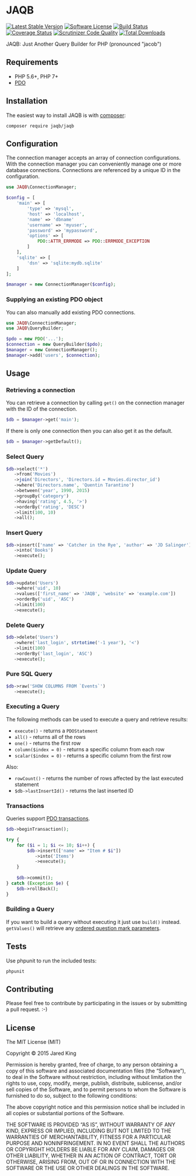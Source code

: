 JAQB
====

[![Latest Stable Version](https://poser.pugx.org/jaqb/jaqb/v/stable.svg?style=flat)](https://packagist.org/packages/jaqb/jaqb)
[![Software License](https://img.shields.io/badge/license-MIT-brightgreen.svg?style=flat)](LICENSE)
[![Build Status](https://travis-ci.org/jaredtking/jaqb.svg?branch=master&style=flat)](https://travis-ci.org/jaredtking/jaqb)
[![Coverage Status](https://coveralls.io/repos/jaredtking/jaqb/badge.svg?style=flat)](https://coveralls.io/r/jaredtking/jaqb)
[![Scrutinizer Code Quality](https://scrutinizer-ci.com/g/jaredtking/jaqb/badges/quality-score.png?b=master)](https://scrutinizer-ci.com/g/jaredtking/jaqb/?branch=master)
[![Total Downloads](https://poser.pugx.org/jaqb/jaqb/downloads.svg?style=flat)](https://packagist.org/packages/jaqb/jaqb)

JAQB: Just Another Query Builder for PHP (pronounced "jacob")

## Requirements

- PHP 5.6+, PHP 7+
- [PDO](http://php.net/pdo)

## Installation

The easiest way to install JAQB is with [composer](http://getcomposer.org):

```
composer require jaqb/jaqb
```

## Configuration

The connection manager accepts an array of connection configurations. With the connection manager you can conveniently manage one or more database connections. Connections are referenced by a unique ID in the configuration.

```php
use JAQB\ConnectionManager;

$config = [
    'main' => [
        'type' => 'mysql',
        'host' => 'localhost',
        'name' => 'dbname'
        'username' => 'myuser',
        'password' => 'mypassword',
        'options' => [
            PDO::ATTR_ERRMODE => PDO::ERRMODE_EXCEPTION
        ]
    ],
    'sqlite' => [
        'dsn' => 'sqlite:mydb.sqlite'
    ]
];

$manager = new ConnectionManager($config);
```

### Supplying an existing PDO object

You can also manually add existing PDO connections.
 
```php
use JAQB\ConnectionManager;
use JAQB\QueryBuilder;

$pdo = new PDO('...');
$connection = new QueryBuilder($pdo);
$manager = new ConnectionManager();
$manager->add('users', $connection); 
```

## Usage

### Retrieving a connection

You can retrieve a connection by calling `get()` on the connection manager with the ID of the connection.

```php
$db = $manager->get('main');
```

If there is only one connection then you can also get it as the default.

```php
$db = $manager->getDefault();
```

### Select Query

```php
$db->select('*')
   ->from('Movies')
   ->join('Directors', 'Directors.id = Movies.director_id')
   ->where('Directors.name', 'Quentin Tarantino')
   ->between('year', 1990, 2015)
   ->groupBy('category')
   ->having('rating', 4.5, '>')
   ->orderBy('rating', 'DESC')
   ->limit(100, 10)
   ->all();
```

### Insert Query

```php
$db->insert(['name' => 'Catcher in the Rye', 'author' => 'JD Salinger'])
   ->into('Books')
   ->execute();
```

### Update Query

```php
$db->update('Users')
   ->where('uid', 10)
   ->values(['first_name' => 'JAQB', 'website' => 'example.com'])
   ->orderBy('uid', 'ASC')
   ->limit(100)
   ->execute();
```

### Delete Query

```php
$db->delete('Users')
   ->where('last_login', strtotime('-1 year'), '<')
   ->limit(100)
   ->orderBy('last_login', 'ASC')
   ->execute();
```

### Pure SQL Query

```php
$db->raw('SHOW COLUMNS FROM `Events`')
   ->execute();
```

### Executing a Query
The following methods can be used to execute a query and retrieve results:
- `execute()` - returns a `PDOStatement`
- `all()` - returns all of the rows
- `one()` - returns the first row
- `column($index = 0)` - returns a specific column from each row
- `scalar($index = 0)` - returns a specific column from the first row

Also:
- `rowCount()` - returns the number of rows affected by the last executed statement
- `$db->lastInsertId()` - returns the last inserted ID

### Transactions

Queries support [PDO transactions](http://php.net/manual/en/pdo.transactions.php).

```php
$db->beginTransaction();

try {
    for ($i = 1; $i <= 10; $i++) {
        $db->insert(['name' => "Item # $i"])
           ->into('Items')
           ->execute();
    }
    
    $db->commit();
} catch (Exception $e) {
    $db->rollBack();
}
```

### Building a Query

If you want to build a query without executing it just use `build()` instead. `getValues()` will retrieve any [ordered question mark parameters](http://php.net/manual/en/pdo.prepare.php).

## Tests

Use phpunit to run the included tests:

```
phpunit
```

## Contributing

Please feel free to contribute by participating in the issues or by submitting a pull request. :-)

## License

The MIT License (MIT)

Copyright © 2015 Jared King

Permission is hereby granted, free of charge, to any person obtaining a copy of this software and associated documentation files (the “Software”), to deal in the Software without restriction, including without limitation the rights to use, copy, modify, merge, publish, distribute, sublicense, and/or sell copies of the Software, and to permit persons to whom the Software is furnished to do so, subject to the following conditions:

The above copyright notice and this permission notice shall be included in all copies or substantial portions of the Software.

THE SOFTWARE IS PROVIDED “AS IS”, WITHOUT WARRANTY OF ANY KIND, EXPRESS OR IMPLIED, INCLUDING BUT NOT LIMITED TO THE WARRANTIES OF MERCHANTABILITY, FITNESS FOR A PARTICULAR PURPOSE AND NONINFRINGEMENT. IN NO EVENT SHALL THE AUTHORS OR COPYRIGHT HOLDERS BE LIABLE FOR ANY CLAIM, DAMAGES OR OTHER LIABILITY, WHETHER IN AN ACTION OF CONTRACT, TORT OR OTHERWISE, ARISING FROM, OUT OF OR IN CONNECTION WITH THE SOFTWARE OR THE USE OR OTHER DEALINGS IN THE SOFTWARE.
